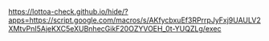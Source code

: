 https://lottoa-check.github.io/hide/?apps=https://script.google.com/macros/s/AKfycbxuEf3RPrrpJyFxj9UAULV2XMtvPnI5AjeKXC5eXUBnhecGikF20OZYVOEH_0t-YUQZLg/exec
